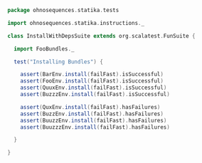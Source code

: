 
```scala
package ohnosequences.statika.tests

import ohnosequences.statika.instructions._

class InstallWithDepsSuite extends org.scalatest.FunSuite {

  import FooBundles._

  test("Installing Bundles") {

    assert(BarEnv.install(failFast).isSuccessful)
    assert(FooEnv.install(failFast).isSuccessful)
    assert(QuuxEnv.install(failFast).isSuccessful)
    assert(BuzzzEnv.install(failFast).isSuccessful)

    assert(QuxEnv.install(failFast).hasFailures)
    assert(BuzzEnv.install(failFast).hasFailures)
    assert(BuuzzEnv.install(failFast).hasFailures)
    assert(BuuzzzEnv.install(failFast).hasFailures)

  }

}

```




[main/scala/ohnosequences/statika/Bundles.scala]: ../../main/scala/ohnosequences/statika/Bundles.scala.md
[main/scala/ohnosequences/statika/Instructions.scala]: ../../main/scala/ohnosequences/statika/Instructions.scala.md
[test/scala/BundleTest.scala]: BundleTest.scala.md
[test/scala/InstallWithDepsSuite.scala]: InstallWithDepsSuite.scala.md
[test/scala/InstallWithDepsSuite_Aux.scala]: InstallWithDepsSuite_Aux.scala.md